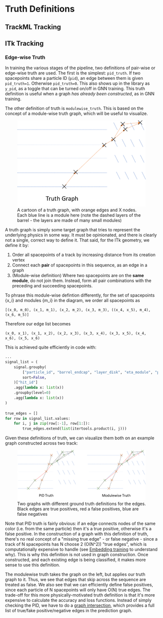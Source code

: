 # Truth Definitions

## TrackML Tracking



## ITk Tracking

### Edge-wise Truth

In training the various stages of the pipeline, two definitions of pair-wise or edge-wise truth are used. The first is the simplest: `pid_truth`. If two spacepoints share a particle ID (`pid`), an edge between them is given `pid_truth=1`. Otherwise `pid_truth=0`. This also shows up in the library as `y_pid`, as a toggle that can be turned on/off in GNN training. This truth definition is useful when a graph *has already been constructed*, as in GNN training. 

The other definition of truth is `modulewise_truth`. This is based on the concept of a module-wise truth graph, which will be useful to visualize.

<figure>
  <img src="https://raw.githubusercontent.com/HSF-reco-and-software-triggers/Tracking-ML-Exa.TrkX/master/docs/media/truth_graph.png"/>
  <figcaption>A cartoon of a truth graph, with orange edges and X nodes. Each blue line is a module here (note the dashed layers of the barrel - the layers are made of many small modules)</figcaption>
</figure>

A truth graph is simply some target graph that tries to represent the underlying physics in some way. It must be opinionated, and there is clearly not a single, correct way to define it. That said, for the ITk geometry, we define it by:
1. Order all spacepoints of a track by increasing distance from its creation vertex
2. Connect each **pair** of spacepoints in this sequence, as an edge in a graph
3. (Module-wise definition) Where two spacepoints are on the **same module**, do not join them. Instead, form all pair combinations with the preceding and succeeding spacepoints. 

To phrase this module-wise defintion differently, for the set of spacepoints {x_i} and modules {m_i} in the diagram, we order all spacepoints as

```
[(x_0, m_0), (x_1, m_1), (x_2, m_2), (x_3, m_3), ((x_4, x_5), m_4), (x_6, m_5)]
```

Therefore our edge list becomes

```
(x_0, x_1), (x_1, x_2), (x_2, x_3), (x_3, x_4), (x_3, x_5), (x_4, x_6), (x_5, x_6)
```

This is achieved quite efficiently in code with:
``` py title="get_modulewise_edges()"
...
signal_list = (
    signal.groupby(
        ["particle_id", "barrel_endcap", "layer_disk", "eta_module", "phi_module"],
        sort=False,
    )["hit_id"]
    .agg(lambda x: list(x))
    .groupby(level=0)
    .agg(lambda x: list(x))
)

true_edges = []
for row in signal_list.values:
    for i, j in zip(row[:-1], row[1:]):
        true_edges.extend(list(itertools.product(i, j)))
```

Given these definitions of truth, we can visualize them both on an example graph constructed across two track:

<figure>
  <img src="https://raw.githubusercontent.com/HSF-reco-and-software-triggers/Tracking-ML-Exa.TrkX/master/docs/media/truth_definitions.png"/>
  <figcaption>Two graphs with different ground truth definitions for the edges. Black edges are true positives, red a false positives, blue are false negatives</figcaption>
</figure>

Note that PID truth is fairly obvious: if an edge connects nodes of the same color (i.e. from the same particle) then it's a true positive, otherwise it's a false positive. In the construction of a graph with this definition of truth, there's no real concept of a "missing true edge" - or false negative - since a track of N spacepoints has N choose 2 (O(N^2)) "true edges", which is computationally expensive to handle (see [Embedding training](https://hsf-reco-and-software-triggers.github.io/Tracking-ML-Exa.TrkX/models/taxonomy#embedding) to understand why). This is why this definition is not used in graph construction. Once constructed, and each existing edge is being classified, it makes more sense to use this definition. 

The modulewise truth takes the graph on the left, but applies our truth graph to it. Thus, we see that edges that skip across the sequence are treated as false. We also see that we can efficiently define false positives, since each particle of N spacepoints will only have O(N) true edges. The trade-off for this more physically-motivated truth definition is that it's more expensive to calculate the accuracy and loss functions. Instead of simply checking the PID, we have to do a [graph intersection](https://hsf-reco-and-software-triggers.github.io/Tracking-ML-Exa.TrkX/tools/data#graph_intersection), which provides a full list of true/fake positive/negative edges in the prediction graph.